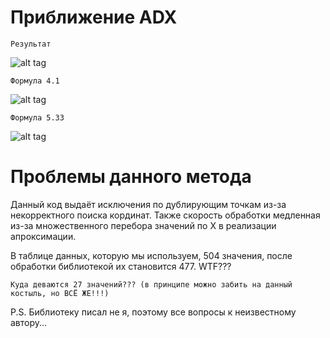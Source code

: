 # Приближение ADX

    Результат
    
![alt tag](https://github.com/PC-SET/ADX_Approximation/blob/main/Image/0.jpg?raw=true "Графики")​

    Формула 4.1
    
![alt tag](https://github.com/PC-SET/ADX_Approximation/blob/main/Image/1.jpg?raw=true "4.1")​

    Формула 5.33

![alt tag](https://github.com/PC-SET/ADX_Approximation/blob/main/Image/2.jpg?raw=true "5.33")​

# Проблемы данного метода

Данный код выдаёт исключения по дублирующим точкам из-за некорректного поиска кординат.
Также скорость обработки медленная из-за множественного перебора значений по X в реализации апроксимации.

В таблице данных, которую мы используем, 504 значения, после обработки библиотекой их становится 477. WTF???

    Куда деваются 27 значений??? (в принципе можно забить на данный костыль, но ВСЁ ЖЕ!!!)
    
P.S. Библиотеку писал не я, поэтому все вопросы к неизвестному автору... 
